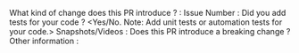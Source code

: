 What kind of change does this PR introduce ? : <Add brief description about what problem you are solving.>
Issue Number : <Add related issue number here.>
Did you add tests for your code ? <Yes/No. Note: Add unit tests or automation tests for your code.>
Snapshots/Videos : <Add snapshots or videos wherever possible.>
Does this PR introduce a breaking change ? <Make sure this change does not break existing code functionality.>
Other information : <Add extra information about this PR here>

